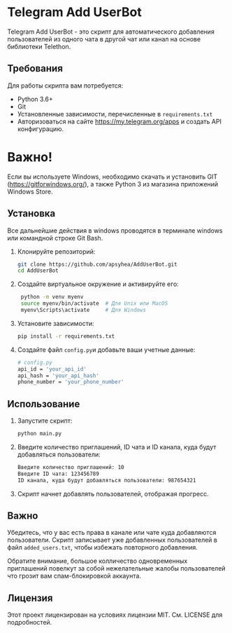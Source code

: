 # Telegram Add UserBot

Telegram Add UserBot - это скрипт для автоматического добавления пользователей из одного чата в другой чат или канал на основе библиотеки Telethon.

## Требования

Для работы скрипта вам потребуется:

- Python 3.6+
- Git
- Установленные зависимости, перечисленные в `requirements.txt`
- Авторизоваться на сайте https://my.telegram.org/apps и создать API конфигурацию.

# Важно!
Если вы используете Windows, необходимо скачать и установить GIT (https://gitforwindows.org/), а также Python 3 из магазина приложений Windows Store.

## Установка

Все дальнейшие действия в windows проводятся в терминале windows или командной строке Git Bash.

1. Клонируйте репозиторий:

   ```sh
   git clone https://github.com/apsyhea/AddUserBot.git
   cd AddUserBot
2. Создайте виртуальное окружение и активируйте его:
   ```sh
    python -m venv myenv
    source myenv/bin/activate  # Для Unix или MacOS
    myenv\Scripts\activate     # Для Windows

3. Установите зависимости:
   ```sh
   pip install -r requirements.txt

4. Создайте файл `config.py`и добавьте ваши учетные данные:
   ```sh
   # config.py
   api_id = 'your_api_id'
   api_hash = 'your_api_hash'
   phone_number = 'your_phone_number'
   
## Использование
1. Запустите скрипт:
   ```sh
   python main.py
2. Введите количество приглашений, ID чата и ID канала, куда будут добавляться пользователи:
   ```sh
   Введите количество приглашений: 10
   Введите ID чата: 123456789
   ID канала, куда будут добавляться пользователи: 987654321

3. Скрипт начнет добавлять пользователей, отображая прогресс.

## Важно
Убедитесь, что у вас есть права в канале или чате куда добавляются пользователи.
Скрипт записывает уже добавленных пользователей в файл `added_users.txt`, чтобы избежать повторного добавления.

Обратите внимание, большое колличество одновременных приглашений повелкут за собой нежелательные жалобы пользователей что грозит вам спам-блокировкой аккаунта.

## Лицензия
Этот проект лицензирован на условиях лицензии MIT. См. LICENSE для подробностей.

